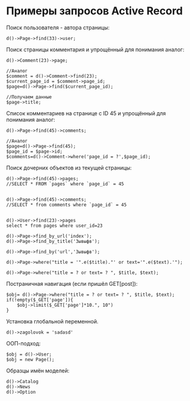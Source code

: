 Примеры запросов Active Record
==============================

Поиск пользователя - автора страницы:

	d()->Page->find(33)->user;

Поиск страницы комментария и упрощённый для понимания аналог:

	d()->Comment(23)->page;

	//Аналог
	$comment = d()->Comment->find(23);
	$current_page_id = $comment->page_id;
	$page=d()->Page->find($current_page_id);

	//Получаем данные
	$page->title;

Список комментариев на странице с ID 45 и упрощённый для понимания аналог:

	d()->Page->find(45)->comments;

	//Аналог
	$page=d()->Page->find(45);
	$page_id = $page->id;
	$comments=d()->Comment->where('page_id = ?',$page_id);


Поиск дочерних объектов из текущей страницы:

	d()->Page->find(45)->pages;
	//SELECT * FROM `pages` where `page_id` = 45


	d()->Page->find(45)->comments;
	//SELECT * from comments where `page_id` = 45


	d()->User->find(23)->pages
	select * from pages where user_id=23

	d()->Page->find_by_url('index');
	d()->Page->find_by_title('Зывыфв');

	d()->Page->find_by('url','Зывыфв');

	d()->Page->where("title = '".e($title)."' or text='".e($text).'");

	d()->Page->where("title = ? or text= ? ", $title, $text);


Постраничная навигация (если пришёл GET[post]):

	$obj= d()->Page->where("title = ? or text= ? ", $title, $text);
	if(!empty($_GET['page']){
	    $obj->limit($_GET['page']*10.", 10")
	}


Установка глобальной переменной.

	d()->zagolovok = 'sadasd'

ООП-подход:

	$obj = d()->User;
	$obj = new Page();


Образцы имён моделей:

	d()->Catalog
	d()->News
	d()->Option